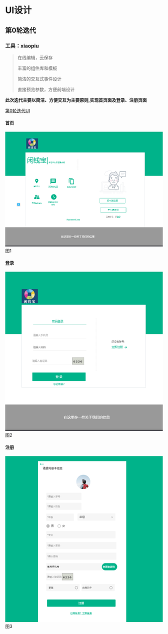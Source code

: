 # UI设计
## 第0轮迭代
### 工具：xiaopiu
 >在线编辑，云保存
 >
 >丰富的组件库和模板
 >
 >简洁的交互式事件设计
 >
 >直接预览参数，方便前端设计
 
**此次迭代主要以简洁、方便交互为主要原则,实现首页面及登录、注册页面**

[第0轮迭代UI](https://www.xiaopiu.com/project?proid=5cc14ff16967a47ec7cab842)

#### 首页
   ![image1](/image/image1.png)
     图1
   

#### 登录
   ![image2](/image/image2.png)
     图2
    
    
    
#### 注册   
   ![image3](/image/image3.png)
     图3
   
 
 
